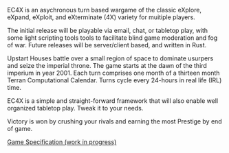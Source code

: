 EC4X is an asychronous turn based wargame of the classic eXplore, eXpand, eXploit, and eXterminate (4X) variety for muitiple players. 

The initial release will be playable via email, chat, or tabletop play, with some light scripting tools tools to facilitate blind game moderation and fog of war. Future releases will be server/client based, and written in Rust.

Upstart Houses battle over a small region of space to dominate usurpers and seize the imperial throne. The game starts at the dawn of the third imperium in year 2001. Each turn comprises one month of a thirteen month Terran Computational Calendar. Turns cycle every 24-hours in real life (IRL) time.

EC4X is a simple and straight-forward framework that will also enable well organized tabletop play. Tweak it to your needs.

Victory is won by crushing your rivals and earning the most Prestige by end of game.

[Game Specification (work in progress)](https://github.com/greenm01/vb4x/blob/main/docs/vb4x_specs.md)
